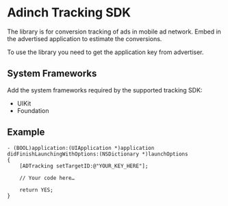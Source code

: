 Adinch Tracking SDK
===========

The library is for conversion tracking of ads in mobile ad network. Embed in the advertised application to estimate the conversions.

To use the library you need to get the application key from advertiser.


System Frameworks
----------------- 

Add the system frameworks required by the supported tracking SDK:

* UIKit 
* Foundation

Example
------------------

```
- (BOOL)application:(UIApplication *)application didFinishLaunchingWithOptions:(NSDictionary *)launchOptions
{
	[ADTracking setTargetID:@"YOUR_KEY_HERE"];
	
	// Your code here…

	return YES;
} 
```

